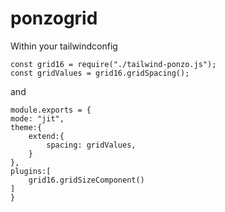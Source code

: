 # ponzogrid


Within your tailwindconfig
``` 
const grid16 = require("./tailwind-ponzo.js");
const gridValues = grid16.gridSpacing();
```

and

```
module.exports = {
mode: "jit",
theme:{
    extend:{
        spacing: gridValues,
    }
},
plugins:[
    grid16.gridSizeComponent()
]
}
```